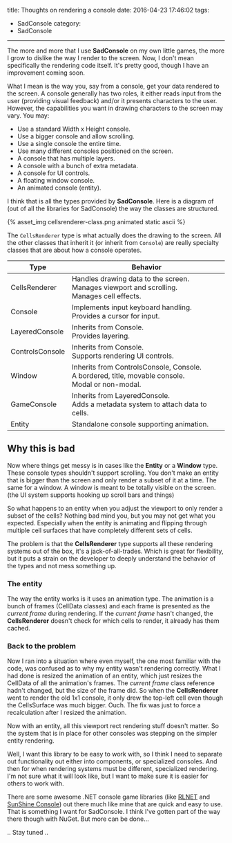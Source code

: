 title: Thoughts on rendering a console
date: 2016-04-23 17:46:02
tags:
- SadConsole
category:
- SadConsole
---

The more and more that I use **SadConsole** on my own little games, the more I grow to dislike the way I render to the screen. Now, I don't mean specifically the rendering code itself. It's pretty good, though I have an improvement coming soon.

What I mean is the way you, say from a console, get your data rendered to the screen. A console generally has two roles, it either reads input from the user (providing visual feedback) and/or it presents characters to the user. However, the capabilities you want in drawing characters to the screen may vary. You may:

- Use a standard Width x Height console.
- Use a bigger console and allow scrolling.
- Use a single console the entire time.
- Use many different consoles positioned on the screen.
- A console that has multiple layers.
- A console with a bunch of extra metadata.
- A console for UI controls.
- A floating window console.
- An animated console (entity).

I think that is all the types provided by **SadConsole**. Here is a diagram of (out of all the libraries for SadConsole) the way the classes are structured.

{% asset_img cellsrenderer-class.png animated static ascii %}

The `CellsRenderer` type is what actually does the drawing to the screen. All the other classes that inherit it (or inherit from `Console`) are really specialty classes that are about how a console operates.

| Type | Behavior |
| ---- | -------- |
| CellsRenderer | Handles drawing data to the screen.<br>Manages viewport and scrolling.<br>Manages cell effects. |
| Console | Implements input keyboard handling.<br>Provides a cursor for input.<br> |
| LayeredConsole | Inherits from Console.<br>Provides layering. |
| ControlsConsole | Inherits from Console.<br>Supports rendering UI controls. |
| Window | Inherits from ControlsConsole, Console.<br>A bordered, title, movable console.<br>Modal or non-modal. |
| GameConsole | Inherits from LayeredConsole.<br>Adds a metadata system to attach data to cells. |
| Entity | Standalone console supporting animation. |

## Why this is bad

Now where things get messy is in cases like the **Entity** or a **Window** type. These console types shouldn't support scrolling. You don't make an entity that is bigger than the screen and only render a subset of it at a time. The same for a window. A window is meant to be totally visible on the screen. (the UI system supports hooking up scroll bars and things)

So what happens to an entity when you adjust the viewport to only render a subset of the cells? Nothing bad mind you, but you may not get what you expected. Especially when the entity is animating and flipping through multiple cell surfaces that have completely different sets of cells.

The problem is that the **CellsRenderer** type supports all these rendering systems out of the box, it's a jack-of-all-trades. Which is great for flexibility, but it puts a strain on the developer to deeply understand the behavior of the types and not mess something up.

### The entity

The way the entity works is it uses an animation type. The animation is a bunch of frames (CellData classes) and each frame is presented as the *current frame* during rendering. If the *current frame* hasn't changed, the **CellsRenderer** doesn't check for which cells to render, it already has them cached.

### Back to the problem

Now I ran into a situation where even myself, the one most familiar with the code, was confused as to why my entity wasn't rendering correctly. What I had done is resized the animation of an entity, which just resizes the CellData of all the animation's frames. The *current frame* class reference hadn't changed, but the size of the frame did. So when the **CellsRenderer** went to render the old 1x1 console, it only drew the top-left cell even though the CellsSurface was much bigger. Ouch. The fix was just to force a recalculation after I resized the animation.

Now with an entity, all this viewport rect rendering stuff doesn't matter. So the system that is in place for other consoles was stepping on the simpler entity rendering.

Well, I want this library to be easy to work with, so I think I need to separate out functionality out either into components, or specialized consoles. And then for when rendering systems must be different, specialized rendering. I'm not sure what it will look like, but I want to make sure it is easier for others to work with. 

There are some awesome .NET console game libraries (like [RLNET](https://bitbucket.org/clarktravism/rlnet/) and [SunShine Console](https://github.com/derrickcreamer/SunshineConsole)) out there much like mine that are quick and easy to use. That is something I want for SadConsole. I think I've gotten part of the way there though with NuGet. But more can be done...

.. Stay tuned ..
